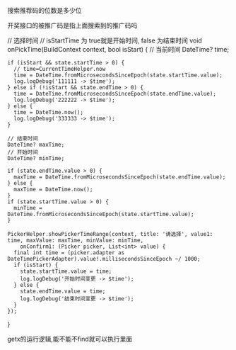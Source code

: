 




搜索推荐码的位数是多少位

开奖接口的被推广码是指上面搜索到的推广码吗


  // 选择时间
  // isStartTime 为 true就是开始时间, false 为结束时间
  void onPickTime(BuildContext context, bool isStart) {
    // 当前时间
    DateTime? time;

    if (isStart && state.startTime > 0) {
      // time=CurrentTimeHelper.now
      time = DateTime.fromMicrosecondsSinceEpoch(state.startTime.value);
      log.logDebug('111111 -> $time');
    } else if (!isStart && state.endTime > 0) {
      time = DateTime.fromMicrosecondsSinceEpoch(state.endTime.value);
      log.logDebug('222222 -> $time');
    } else {
      time = DateTime.now();
      log.logDebug('333333 -> $time');
    }

    // 结束时间
    DateTime? maxTime;
    // 开始时间
    DateTime? minTime;

    if (state.endTime.value > 0) {
      maxTime = DateTime.fromMicrosecondsSinceEpoch(state.endTime.value);
    } else {
      maxTime = DateTime.now();
    }
    if (state.startTime.value > 0) {
      minTime = DateTime.fromMicrosecondsSinceEpoch(state.startTime.value);
    }

    PickerHelper.showPickerTimeRange(context, title: '请选择', value1: time, maxValue: maxTime, minValue: minTime,
        onConfirm1: (Picker picker, List<int> value) {
      final int time = (picker.adapter as DateTimePickerAdapter).value!.millisecondsSinceEpoch ~/ 1000;
      if (isStart) {
        state.startTime.value = time;
        log.logDebug('开始时间变更 -> $time');
      } else {
        state.endTime.value = time;
        log.logDebug('结束时间变更 -> $time');
      }
    });
  }




getx的运行逻辑,能不能不find就可以执行里面
